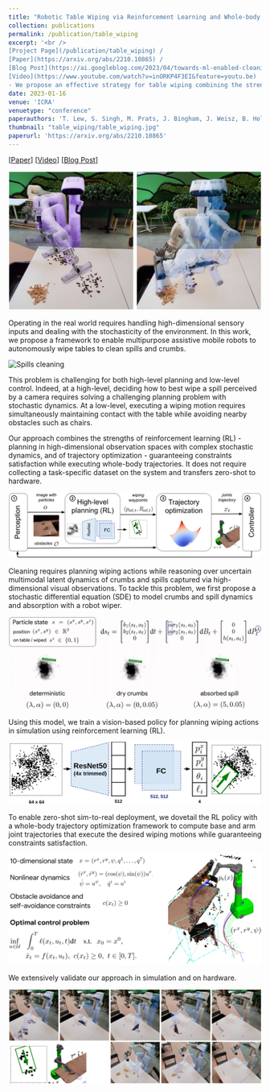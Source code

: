 ```yaml
---
title: "Robotic Table Wiping via Reinforcement Learning and Whole-body Trajectory Optimization"
collection: publications
permalink: /publication/table_wiping
excerpt: '<br />
[Project Page](/publication/table_wiping) / 
[Paper](https://arxiv.org/abs/2210.10865) / 
[Blog Post](https://ai.googleblog.com/2023/04/towards-ml-enabled-cleaning-robots.html) / 
[Video](https://www.youtube.com/watch?v=inORKP4F3EI&feature=youtu.be)
- We propose an effective strategy for table wiping combining the strengths of reinforcement learning and whole-body trajectory optimization.'
date: 2023-01-16
venue: 'ICRA'
venuetype: "conference"
paperauthors: 'T. Lew, S. Singh, M. Prats, J. Bingham, J. Weisz, B. Holson, X. Zhang, V. Sindhwani, Y. Lu, F. Xia, P. Xu, T. Zhang, J. Tan, M. Gonzalez'
thumbnail: "table_wiping/table_wiping.jpg"
paperurl: 'https://arxiv.org/abs/2210.10865'
---
```


[[Paper](https://arxiv.org/abs/2210.10865)] 
[[Video](https://www.youtube.com/watch?v=inORKP4F3EI&feature=youtu.be)] 
[[Blog Post](https://ai.googleblog.com/2023/04/towards-ml-enabled-cleaning-robots.html)] 


<p style="text-align:center;"><img src="/images/table_wiping/crumbs.jpg" width="600"></p>

Operating in the real world requires handling high-dimensional sensory inputs and dealing with the stochasticity of the environment. In this work, we propose a framework to enable multipurpose assistive mobile robots to autonomously wipe tables to clean spills and crumbs. 

![Spills cleaning](/images/table_wiping/spills.gif)

This problem is challenging for both high-level planning and low-level control. Indeed, at a high-level, deciding how to best wipe a spill perceived by a camera requires solving a challenging planning problem with stochastic dynamics. At a
low-level, executing a wiping motion requires simultaneously maintaining contact with the table while avoiding nearby obstacles such as chairs.

Our approach combines the strengths of reinforcement learning (RL) - planning in high-dimensional observation spaces with complex stochastic dynamics, and of trajectory optimization - guaranteeing constraints satisfaction while executing whole-body trajectories. It does not require collecting a task-specific
dataset on the system and transfers zero-shot to hardware.

![approach](/images/table_wiping/approach.jpg)

Cleaning requires planning wiping actions while reasoning over uncertain multimodal latent dynamics of crumbs and spills captured via high-dimensional visual observations. To tackle this problem, we first propose a stochastic differential equation (SDE) to model crumbs and spill dynamics and absorption with a robot wiper. 

![sde](/images/table_wiping/sde.gif)

Using this model, we train a vision-based policy for planning wiping actions in simulation using reinforcement learning (RL). 

<p style="text-align:center;"><img src="/images/table_wiping/sac_network.png" width="600"></p>

To enable zero-shot sim-to-real deployment, we dovetail the RL policy with a whole-body trajectory optimization framework to compute base and arm joint trajectories that execute the desired wiping motions while guaranteeing constraints satisfaction. 

<p style="text-align:center;"><img src="/images/table_wiping/trajopt.jpg" width="800"></p>

We extensively validate our approach in simulation and on hardware.

![results](/images/table_wiping/results.jpg)


